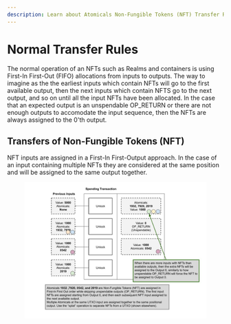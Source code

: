 ```yaml
---
description: Learn about Atomicals Non-Fungible Tokens (NFT) Transfer Rules
---
```


# Normal Transfer Rules

The normal operation of an NFTs such as Realms and containers is using First-In First-Out (FIFO) allocations from inputs to outputs. The way to imagine as the the earliest inputs which contain NFTs will go to the first available output, then the next inputs which contain NFTS go to the next output, and so on until all the input NFTs have been allocated. In the case that an expected output is an unspendable OP\_RETURN or there are not enough outputs to accomodate the input sequence, then the NFTs are always assigned to the 0'th output.

## Transfers of Non-Fungible Tokens (NFT)

NFT inputs are assigned in a First-In First-Output approach. In the case of an input containing multiple NFTs they are considered at the same position and will be assigned to the same output together.

<figure><img src="../.gitbook/assets/Transfers of Fungible Tokens (ARC20) (5).jpg" alt=""><figcaption></figcaption></figure>
